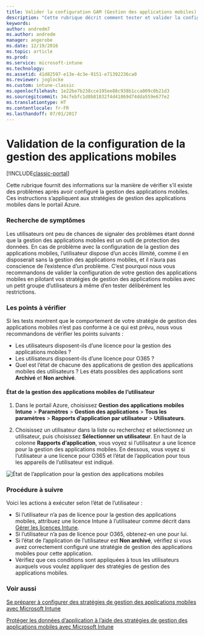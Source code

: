 ```yaml
---
title: Valider la configuration GAM (Gestion des applications mobiles)
description: "Cette rubrique décrit comment tester et valider la configuration et le bon fonctionnement de votre stratégie de gestion des applications mobiles."
keywords: 
author: andredm7
ms.author: andredm
manager: angerobe
ms.date: 12/19/2016
ms.topic: article
ms.prod: 
ms.service: microsoft-intune
ms.technology: 
ms.assetid: 41d82597-e13e-4c3e-9151-e71392236ca0
ms.reviewer: joglocke
ms.custom: intune-classic
ms.openlocfilehash: 1e22be7b238cce195ee88c938b1cca009c0b21d3
ms.sourcegitcommit: 34cfebfc1d8b81032f4d41869d74dda559e677e2
ms.translationtype: HT
ms.contentlocale: fr-FR
ms.lasthandoff: 07/01/2017
---
```

# <a name="validating-your-mobile-application-management-setup"></a>Validation de la configuration de la gestion des applications mobiles

[!INCLUDE[classic-portal](../includes/classic-portal.md)]

Cette rubrique fournit des informations sur la manière de vérifier s’il existe des problèmes après avoir configuré la gestion des applications mobiles. Ces instructions s’appliquent aux stratégies de gestion des applications mobiles dans le portail Azure.

### <a name="checking-for-symptoms"></a>Recherche de symptômes
Les utilisateurs ont peu de chances de signaler des problèmes étant donné que la gestion des applications mobiles est un outil de protection des données. En cas de problème avec la configuration de la gestion des applications mobiles, l’utilisateur dispose d’un accès illimité, comme il en disposerait sans la gestion des applications mobiles, et il n’aura pas conscience de l’existence d’un problème. C’est pourquoi nous vous recommandons de valider la configuration de votre gestion des applications mobiles en pilotant vos stratégies de gestion des applications mobiles avec un petit groupe d’utilisateurs à même d’en tester délibérément les restrictions.


### <a name="what-to-check"></a>Les points à vérifier

Si les tests montrent que le comportement de votre stratégie de gestion des applications mobiles n’est pas conforme à ce qui est prévu, nous vous recommandons de vérifier les points suivants :

- Les utilisateurs disposent-ils d’une licence pour la gestion des applications mobiles ?
- Les utilisateurs disposent-ils d’une licence pour O365 ?
- Quel est l’état de chacune des applications de gestion des applications mobiles des utilisateurs ? Les états possibles des applications sont **Archivé** et **Non archivé**.

#### <a name="user-mam-status"></a>État de la gestion des applications mobiles de l’utilisateur
1. Dans le portail Azure, choisissez **Gestion des applications mobiles Intune** > **Paramètres** > **Gestion des applications** > **Tous les paramètres** > **Rapports d’application par utilisateur** > **Utilisateurs**.

2. Choisissez un utilisateur dans la liste ou recherchez et sélectionnez un utilisateur, puis choisissez **Sélectionner un utilisateur**. En haut de la colonne **Rapports d’application**, vous voyez si l’utilisateur a une licence pour la gestion des applications mobiles. En dessous, vous voyez si l’utilisateur a une licence pour O365 et l’état de l’application pour tous les appareils de l’utilisateur est indiqué.

![État de l’application pour la gestion des applications mobiles](..\media\ts-mam-user-apps.png)

### <a name="what-to-do"></a>Procédure à suivre
Voici les actions à exécuter selon l’état de l’utilisateur :

- Si l’utilisateur n’a pas de licence pour la gestion des applications mobiles, attribuez une licence Intune à l’utilisateur comme décrit dans [Gérer les licences Intune](/intune/setup-steps).
- Si l’utilisateur n’a pas de licence pour O365, obtenez-en une pour lui.
- Si l’état de l’application de l’utilisateur est **Non archivé**, vérifiez si vous avez correctement configuré une stratégie de gestion des applications mobiles pour cette application.
- Vérifiez que ces conditions sont appliquées à tous les utilisateurs auxquels vous voulez appliquer des stratégies de gestion des applications mobiles.

### <a name="see-also"></a>Voir aussi
[Se préparer à configurer des stratégies de gestion des applications mobiles avec Microsoft Intune](..\deploy-use\get-ready-to-configure-mobile-app-management-policies-with-microsoft-intune.md)

[Protéger les données d’application à l’aide des stratégies de gestion des applications mobiles avec Microsoft Intune](..\deploy-use\protect-app-data-using-mobile-app-management-policies-with-microsoft-intune.md)

